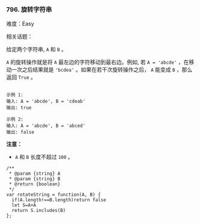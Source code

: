 ### 796. 旋转字符串

难度：Easy

相关话题：

给定两个字符串,  `A` 和 `B` 。



 `A` 的旋转操作就是将 `A`  最左边的字符移动到最右边。例如, 若 `A = 'abcde'` ，在移动一次之后结果就是 `'bcdea'` 。如果在若干次旋转操作之后， `A` 能变成 `B` ，那么返回 `True` 。



```

示例 1:
输入: A = 'abcde', B = 'cdeab'
输出: true

示例 2:
输入: A = 'abcde', B = 'abced'
输出: false
```


**注意：** 




* `A`  和 `B` 长度不超过 `100` 。




```
/**
 * @param {string} A
 * @param {string} B
 * @return {boolean}
 */
var rotateString = function(A, B) {
  if(A.length!==B.length)return false
  let S=A+A
  return S.includes(B)
};
```

